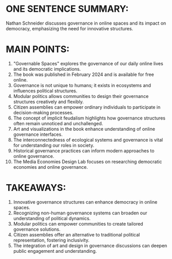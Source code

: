 # ONE SENTENCE SUMMARY:
Nathan Schneider discusses governance in online spaces and its impact on democracy, emphasizing the need for innovative structures.

# MAIN POINTS:
1. "Governable Spaces" explores the governance of our daily online lives and its democratic implications.
2. The book was published in February 2024 and is available for free online.
3. Governance is not unique to humans; it exists in ecosystems and influences political structures.
4. Modular politics allows communities to design their governance structures creatively and flexibly.
5. Citizen assemblies can empower ordinary individuals to participate in decision-making processes.
6. The concept of implicit feudalism highlights how governance structures often remain unnoticed and unchallenged.
7. Art and visualizations in the book enhance understanding of online governance interfaces.
8. The interconnectedness of ecological systems and governance is vital for understanding our roles in society.
9. Historical governance practices can inform modern approaches to online governance.
10. The Media Economies Design Lab focuses on researching democratic economies and online governance.

# TAKEAWAYS:
1. Innovative governance structures can enhance democracy in online spaces.
2. Recognizing non-human governance systems can broaden our understanding of political dynamics.
3. Modular politics can empower communities to create tailored governance solutions.
4. Citizen assemblies offer an alternative to traditional political representation, fostering inclusivity.
5. The integration of art and design in governance discussions can deepen public engagement and understanding.
